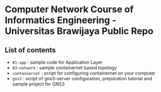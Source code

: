 # Computer Network Course of Informatics Engineering - Universitas Brawijaya Public Repo

## List of contents

- ``01-app`` : sample code for Application Layer
- ``03-network`` : sample containernet based topology
- ``containernet`` : script for configuring containernet on your computer
- ``gns3`` : script of gns3-server configuration, preparation tutorial and sample project for GNS3
